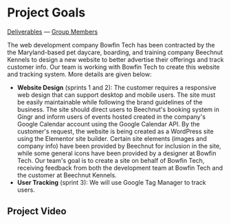 # Project Goals

[Deliverables](https://cs495-bowfin.github.io/marketing/deliverables) &mdash; [Group Members](https://cs495-bowfin.github.io/marketing/group)

The web development company Bowfin Tech has been contracted by the the Maryland-based pet daycare, boarding, and training company Beechnut Kennels to design a new website to better advertise their offerings and track customer info. Our team is working with Bowfin Tech to create this website and tracking system. More details are given below:
- **Website Design** (sprints 1 and 2): The customer requires a responsive web design that can support desktop and mobile users. The site must be easily maintainable while following the brand guidelines of the business. The site should direct users to Beechnut's booking system in Gingr and inform users of events hosted created in the company's Google Calendar account using the Google Calendar API. By the customer's request, the website is being created as a WordPress site using the Elementor site builder. Certain site elements (images and company info) have been provided by Beechnut for inclusion in the site, while some general icons have been provided by a designer at Bowfin Tech. Our team's goal is to create a site on behalf of Bowfin Tech, receiving feedback from both the development team at Bowfin Tech and the customer at Beechnut Kennels.
- **User Tracking** (sprint 3): We will use Google Tag Manager to track users.

## Project Video


